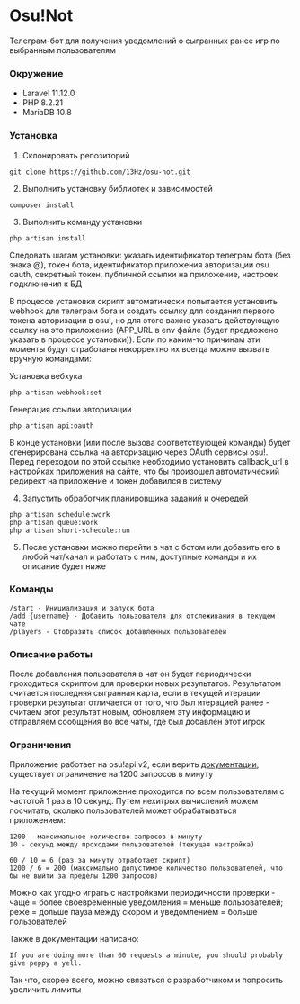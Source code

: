 # Osu!Not
Телеграм-бот для получения уведомлений о сыгранных ранее игр по выбранным пользователям

### Окружение
* Laravel 11.12.0
* PHP 8.2.21
* MariaDB 10.8

### Установка
1. Склонировать репозиторий
```
git clone https://github.com/13Hz/osu-not.git
```
2. Выполнить установку библиотек и зависимостей
```
composer install
```
3. Выполнить команду установки
```
php artisan install
```
Следовать шагам установки: указать идентификатор телеграм бота (без знака @), токен бота, идентификатор приложения авторизации osu oauth, секретный токен, публичной ссылки на приложение, настроек подключения к БД

В процессе установки скрипт автоматически попытается установить webhook для телеграм бота и создать ссылку для создания первого токена авторизации в osu!, но для этого важно указать действующую ссылку на это приложение (APP_URL в env файле (будет предложено указать в процессе установки)). Если по каким-то причинам эти моменты будут отработаны некорректно их всегда можно вызвать вручную командами:

Установка вебхука
```
php artisan webhook:set
```

Генерация ссылки авторизации
```
php artisan api:oauth
```

В конце установки (или после вызова соответствующей команды) будет сгенерирована ссылка на авторизацию через OAuth сервисы osu!. Перед переходом по этой ссылке необходимо установить callback_url в настройках приложения на сайте, что бы произошел автоматический редирект на приложение и токен добавился в систему

4. Запустить обработчик планировщика заданий и очередей
```
php artisan schedule:work
php artisan queue:work
php artisan short-schedule:run
```
5. После установки можно перейти в чат с ботом или добавить его в любой чат/канал и работать с ним, доступные команды и их описание будет ниже

### Команды
```
/start - Инициализация и запуск бота
/add {username} - Добавить пользователя для отслеживания в текущем чате
/players - Отобразить список добавленных пользователей
```

### Описание работы
После добавления пользователя в чат он будет периодически проходиться скриптом для проверки новых результатов. Результатом считается последняя сыгранная карта, если в текущей итерации проверки результат отличается от того, что был итерацией ранее - считаем этот результат новым, обновляем эту информацию и отправляем сообщения во все чаты, где был добавлен этот игрок

### Ограничения
Приложение работает на osu!api v2, если верить [документации](https://osu.ppy.sh/docs/index.html#terms-of-use), существует ограничение на 1200 запросов в минуту

На текущий момент приложение проходится по всем пользователям с частотой 1 раз в 10 секунд. Путем нехитрых вычислений можем посчитать, сколько пользователей может обрабатываться приложением:
```
1200 - максимальное количество запросов в минуту
10 - секунд между проходами пользователей (текущая настройка)

60 / 10 = 6 (раз за минуту отработает скрипт)
1200 / 6 = 200 (максимально допустимое количество пользователей, что бы не выйти за пределы 1200 запросов)
```

Можно как угодно играть с настройками периодичности проверки - чаще = более своевременные уведомления = меньше пользователей; реже = дольше пауза между скором и уведомлением = больше пользователей

Также в документации написано:
```
If you are doing more than 60 requests a minute, you should probably give peppy a yell.
```

Так что, скорее всего, можно связаться с разработчиком и попросить увеличить лимиты
